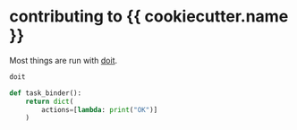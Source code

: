 # contributing to {{ cookiecutter.name }}

Most things are run with [doit](https://github.com/pydoit/doit).

```bash
doit
```

```py
def task_binder():
    return dict(
        actions=[lambda: print("OK")]
    )
```
